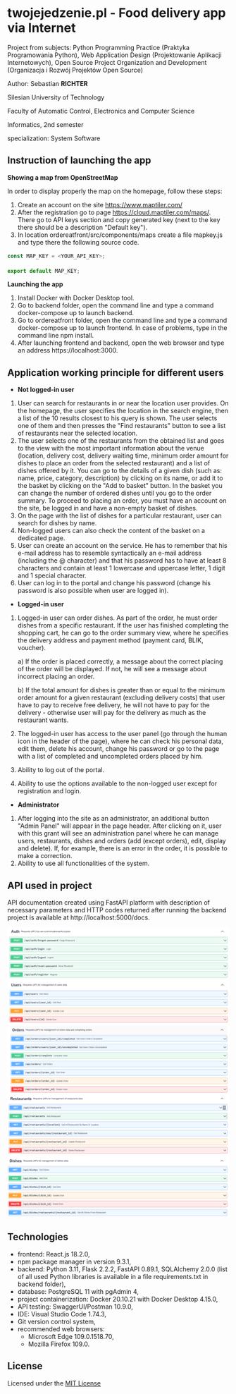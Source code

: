 # twojejedzenie.pl - Food delivery app via Internet

Project from subjects:  Python Programming Practice (Praktyka Programowania Python), Web Application Design (Projektowanie Aplikacji Internetowych), Open Source Project Organization and Development (Organizacja i Rozwój Projektów Open Source)

Author: Sebastian **RICHTER**

Silesian University of Technology

Faculty of Automatic Control, Electronics and Computer Science

Informatics, 2nd semester

specialization: System Software

## Instruction of launching the app

**Showing a map from OpenStreetMap**

In order to display properly the map on the homepage, follow these steps:

1. Create an account on the site https://www.maptiler.com/
2. After the registration go to page https://cloud.maptiler.com/maps/.
There go to API keys section and copy generated key (next to the key there should be a description "Default key").
3. In location ordereatfront/src/components/maps create a file mapkey.js and type there the following source code.

```js
const MAP_KEY = <YOUR_API_KEY>;

export default MAP_KEY;
```

**Launching the app**

1. Install Docker with Docker Desktop tool.
2. Go to backend folder, open the command line and type a command docker-compose up to launch backend.
3. Go to ordereatfront folder, open the command line and type a command docker-compose up to launch frontend. In case of problems, type in the command line npm install.
4. After launching frontend and backend, open the web browser and type an address https://localhost:3000.

## Application working principle for different users

- **Not logged-in user**

1. User can search for restaurants in or near the location user provides. On the homepage, the user specifies the location in the search engine, then a list of the 10 results closest to his query is shown. The user selects one of them and then presses the "Find restaurants" button to see a list of restaurants near the selected location.
2. The user selects one of the restaurants from the obtained list and goes to the view with the most important information about the venue (location, delivery cost, delivery waiting time, minimum order amount for dishes to place an order from the selected restaurant) and a list of dishes offered by it. You can go to the details of a given dish (such as: name, price, category, description) by clicking on its name, or add it to the basket by clicking on the "Add to basket" button. In the basket you can change the number of ordered dishes until you go to the order summary. To proceed to placing an order, you must have an account on the site, be logged in and have a non-empty basket of dishes.
3. On the page with the list of dishes for a particular restaurant, user can search for dishes by name.
4. Non-logged users can also check the content of the basket on a dedicated page.
5. User can create an account on the service. He has to remember that his e-mail address has to resemble syntactically an e-mail address (including the @ character) and that his password has to have at least 8 characters and contain at least 1 lowercase and uppercase letter, 1 digit and 1 special character.
6. User can log in to the portal and change his password (change his password is also possible when user are logged in).

- **Logged-in user**

1. Logged-in user can order dishes. As part of the order, he must order dishes from a specific restaurant. If the user has finished completing the shopping cart, he can go to the order summary view, where he specifies the delivery address and payment method (payment card, BLIK, voucher).

   a) If the order is placed correctly, a message about the correct placing of the order will be displayed. If not, he will see a message about incorrect placing an order.

   b) If the total amount for dishes is greater than or equal to the minimum order amount for a given restaurant (excluding delivery costs) that user have to pay to receive free delivery, he will not have to pay for the delivery - otherwise user will pay for the delivery as much as the restaurant wants.

2. The logged-in user has access to the user panel (go through the human icon in the header of the page), where he can check his personal data, edit them, delete his account, change his password or go to the page with a list of completed and uncompleted orders placed by him.
3. Ability to log out of the portal.
4. Ability to use the options available to the non-logged user except for registration and login.

- **Administrator**

1. After logging into the site as an administrator, an additional button "Admin Panel" will appear in the page header. After clicking on it, user with this grant will see an administration panel where he can manage users, restaurants, dishes and orders (add (except orders), edit, display and delete). If, for example, there is an error in the order, it is possible to make a correction.
2. Ability to use all functionalities of the system.

## API used in project

API documentation created using FastAPI platform with description of necessary parameters and HTTP codes returned after running the backend project is available
at http://localhost:5000/docs.

![alt text](doc/apicz1.png)
![alt text](doc/apicz2.png)
![alt text](doc/apicz3.png)
![alt text](doc/apicz4.png)

## Technologies

- frontend: React.js 18.2.0,
- npm package manager in version 9.3.1,
- backend: Python 3.11, Flask 2.2.2, FastAPI 0.89.1, SQLAlchemy 2.0.0
  (list of all used Python libraries is available in a file requirements.txt in backend
  folder),
- database: PostgreSQL 11 with pgAdmin 4,
- project containerization: Docker 20.10.21 with Docker Desktop 4.15.0,
- API testing: SwaggerUI/Postman 10.9.0,
- IDE: Visual Studio Code 1.74.3,
- Git version control system,
- recommended web browsers: 
   - Microsoft Edge 109.0.1518.70,
   - Mozilla Firefox 109.0.

## License

Licensed under the [MIT License](LICENSE)
